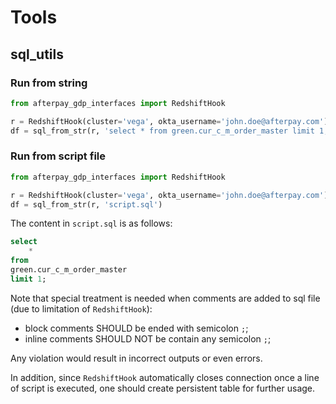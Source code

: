 # Tools

## sql_utils

### Run from string
```python
from afterpay_gdp_interfaces import RedshiftHook

r = RedshiftHook(cluster='vega', okta_username='john.doe@afterpay.com')
df = sql_from_str(r, 'select * from green.cur_c_m_order_master limit 1;')
```

### Run from script file
```python
from afterpay_gdp_interfaces import RedshiftHook

r = RedshiftHook(cluster='vega', okta_username='john.doe@afterpay.com')
df = sql_from_str(r, 'script.sql')
```

The content in ``script.sql`` is as follows:
```sql
select 
    * 
from 
green.cur_c_m_order_master 
limit 1;
```

Note that special treatment is needed when comments are added to sql file (due to limitation of ``RedshiftHook``):
* block comments SHOULD be ended with semicolon ``;``;
* inline comments SHOULD NOT be contain any semicolon ``;``;

Any violation would result in incorrect outputs or even errors.

In addition, since ``RedshiftHook`` automatically closes connection once a line of script is executed, one should create persistent table for further usage.